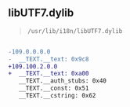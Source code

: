 ## libUTF7.dylib

> `/usr/lib/i18n/libUTF7.dylib`

```diff

-109.0.0.0.0
-  __TEXT.__text: 0x9c8
+109.100.2.0.0
+  __TEXT.__text: 0xa00
   __TEXT.__auth_stubs: 0x40
   __TEXT.__const: 0x51
   __TEXT.__cstring: 0x62

```

